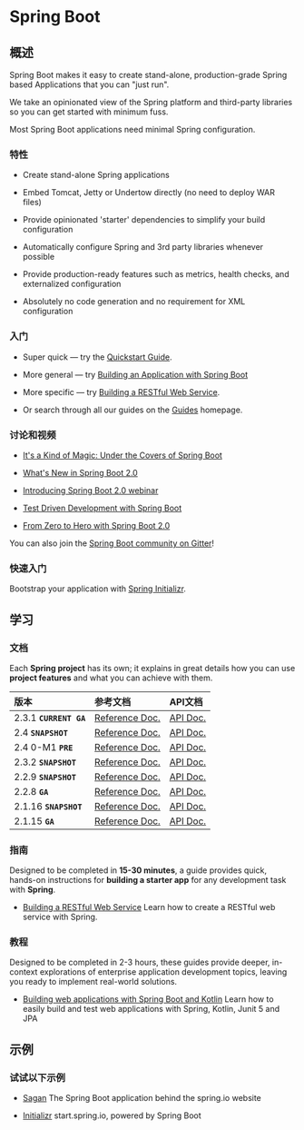 # Spring Boot

## 概述

Spring Boot makes it easy to create stand-alone, production-grade Spring based Applications that you can "just run".

We take an opinionated view of the Spring platform and third-party libraries so you can get started with minimum fuss.

Most Spring Boot applications need minimal Spring configuration.

### 特性

+ Create stand-alone Spring applications

+ Embed Tomcat, Jetty or Undertow directly (no need to deploy WAR files)

+ Provide opinionated 'starter' dependencies to simplify your build configuration

+ Automatically configure Spring and 3rd party libraries whenever possible

+ Provide production-ready features such as metrics, health checks, and externalized configuration

+ Absolutely no code generation and no requirement for XML configuration

### 入门

+ Super quick — try the [Quickstart Guide](https://spring.io/quickstart).

+ More general — try [Building an Application with Spring Boot](https://spring.io/guides/gs/spring-boot/)

+ More specific — try [Building a RESTful Web Service](https://spring.io/guides/gs/rest-service/).

+ Or search through all our guides on the [Guides](https://spring.io/guides) homepage.

### 讨论和视频

+ [It's a Kind of Magic: Under the Covers of Spring Boot](https://content.pivotal.io/springone-platform-2017/its-a-kind-of-magic-under-the-covers-of-spring-boot-brian-clozel-st%C3%A9phane-nicoll)

+ [What's New in Spring Boot 2.0](https://content.pivotal.io/springone-platform-2017/whats-new-in-spring-boot-2-0-phillip-webb-madhura-bhave)

+ [Introducing Spring Boot 2.0 webinar](https://content.pivotal.io/webinars/mar-13-introducing-spring-boot-2-0-webinar)

+ [Test Driven Development with Spring Boot](https://content.pivotal.io/springone-platform-2017/test-driven-development-with-spring-boot-sannidhi-jalukar-madhura-bhave)

+ [From Zero to Hero with Spring Boot 2.0](https://content.pivotal.io/springone-platform-2017/from-zero-to-hero-with-spring-boot-brian-clozel)

You can also join the [Spring Boot community on Gitter](https://gitter.im/spring-projects/spring-boot)!

### 快速入门

Bootstrap your application with [Spring Initializr](https://start.spring.io/).

## 学习

### 文档

Each **Spring project** has its own; it explains in great details how you can use **project features** and what you can achieve with them.

 版本                  | 参考文档                                                                                        | API文档
:----------------------|:------------------------------------------------------------------------------------------------|:-------------------------------------------------------------------------------
2.3.1 **`CURRENT GA`** | [Reference Doc.](https://docs.spring.io/spring-boot/docs/2.3.1.RELEASE/reference/html/)         | [API Doc.](https://docs.spring.io/spring-boot/docs/2.3.1.RELEASE/api/)
2.4 **`SNAPSHOT`**     | [Reference Doc.](https://docs.spring.io/spring-boot/docs/2.4.0-SNAPSHOT/reference/html/)        | [API Doc.](https://docs.spring.io/spring-boot/docs/2.4.0-SNAPSHOT/api/)
2.4 0-M1 **`PRE`**     | [Reference Doc.](https://docs.spring.io/spring-boot/docs/2.4.0-M1/reference/html/)              | [API Doc.](https://docs.spring.io/spring-boot/docs/2.4.0-M1/api/)
2.3.2 **`SNAPSHOT`**   | [Reference Doc.](https://docs.spring.io/spring-boot/docs/2.3.2.BUILD-SNAPSHOT/reference/html/)  | [API Doc.](https://docs.spring.io/spring-boot/docs/2.3.2.BUILD-SNAPSHOT/api/)
2.2.9 **`SNAPSHOT`**   | [Reference Doc.](https://docs.spring.io/spring-boot/docs/2.2.9.BUILD-SNAPSHOT/reference/html/)  | [API Doc.](https://docs.spring.io/spring-boot/docs/2.2.9.BUILD-SNAPSHOT/api/)
2.2.8 **`GA`**         | [Reference Doc.](https://docs.spring.io/spring-boot/docs/2.2.8.RELEASE/reference/html/)         | [API Doc.](https://docs.spring.io/spring-boot/docs/2.2.8.RELEASE/api/)
2.1.16 **`SNAPSHOT`**  | [Reference Doc.](https://docs.spring.io/spring-boot/docs/2.1.16.BUILD-SNAPSHOT/reference/html/) | [API Doc.](https://docs.spring.io/spring-boot/docs/2.1.16.BUILD-SNAPSHOT/api/)
2.1.15 **`GA`**        | [Reference Doc.](https://docs.spring.io/spring-boot/docs/2.1.15.RELEASE/reference/html/)        | [API Doc.](https://docs.spring.io/spring-boot/docs/2.1.15.RELEASE/api/)

### 指南

Designed to be completed in **15-30 minutes**, a guide provides quick, hands-on instructions for **building a starter app** for any development task with **Spring**.

+ [Building a RESTful Web Service](https://spring.io/guides/gs/rest-service)
  Learn how to create a RESTful web service with Spring.

### 教程

Designed to be completed in 2-3 hours, these guides provide deeper, in-context explorations of enterprise application development topics, leaving you ready to implement real-world solutions.

+ [Building web applications with Spring Boot and Kotlin](https://spring.io/guides/tutorials/spring-boot-kotlin)
  Learn how to easily build and test web applications with Spring, Kotlin, Junit 5 and JPA

## 示例

### 试试以下示例

+ [Sagan](https://github.com/spring-io/sagan)
  The Spring Boot application behind the spring.io website

+ [Initializr](https://github.com/spring-io/initializr)
  start.spring.io, powered by Spring Boot




